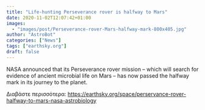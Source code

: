 ```yaml
---
title: "Life-hunting Perseverance rover is halfway to Mars"
date: 2020-11-02T12:07:42+01:00
images:
  - "images/post/Perseverance-rover-Mars-halfway-mark-800x405.jpg"
author: "AstroBot"
categories: ["News"]
tags: ["earthsky.org"]
draft: false
---
```


NASA announced that its Perseverance rover mission – which will search for evidence of ancient microbial life on Mars – has now passed the halfway mark in its journey to the planet.

Διαβάστε περισσότερα: https://earthsky.org/space/perservance-rover-halfway-to-mars-nasa-astrobiology
